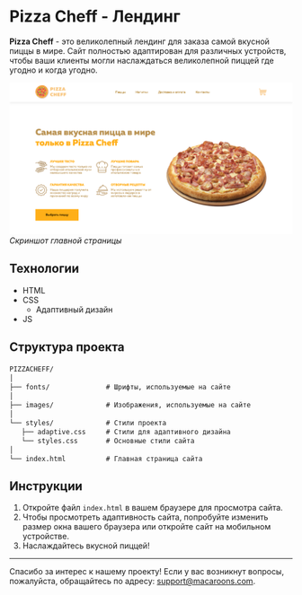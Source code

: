 # Pizza Cheff - Лендинг

**Pizza Cheff** - это великолепный лендинг для заказа самой вкусной пиццы в мире. Сайт полностью адаптирован для различных устройств, чтобы ваши клиенты могли наслаждаться великолепной пиццей где угодно и когда угодно.

![Screenshot](screens/main_page.png)  
*Скриншот главной страницы*

## Технологии

- HTML
- CSS
  - Адаптивный дизайн
- JS

## Структура проекта

```
PIZZACHEFF/
│
├── fonts/              # Шрифты, используемые на сайте
│
├── images/             # Изображения, используемые на сайте
│
└── styles/             # Стили проекта
   ├── adaptive.css     # Стили для адаптивного дизайна
   └── styles.css       # Основные стили сайта
│
└── index.html          # Главная страница сайта
```

## Инструкции

1. Откройте файл `index.html` в вашем браузере для просмотра сайта.
2. Чтобы просмотреть адаптивность сайта, попробуйте изменить размер окна вашего браузера или откройте сайт на мобильном устройстве.
3. Наслаждайтесь вкусной пиццей!

---

Спасибо за интерес к нашему проекту! Если у вас возникнут вопросы, пожалуйста, обращайтесь по адресу: support@macaroons.com.
